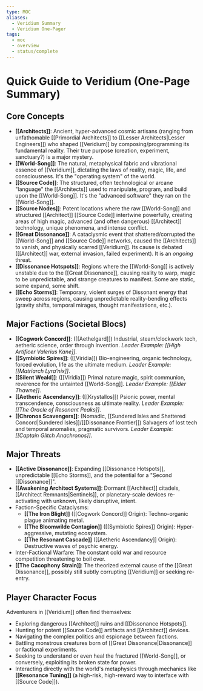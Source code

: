 ```yaml
---
type: MOC
aliases:
  - Veridium Summary
  - Veridium One-Pager
tags:
  - moc
  - overview
  - status/complete
---
```

# Quick Guide to Veridium (One-Page Summary)

## Core Concepts

* **[[Architects]]**: Ancient, hyper-advanced cosmic artisans (ranging from unfathomable [[Primordial Architects]] to [[Lesser Architects|Lesser Engineers]]) who shaped [[Veridium]] by composing/programming its fundamental reality. Their true purpose (creation, experiment, sanctuary?) is a major mystery.
* **[[World-Song]]**: The natural, metaphysical fabric and vibrational essence of [[Veridium]], dictating the laws of reality, magic, life, and consciousness. It's the "operating system" of the world.
* **[[Source Code]]**: The structured, often technological or arcane "language" the [[Architects]] used to manipulate, program, and build upon the [[World-Song]]. It's the "advanced software" they ran on the [[World-Song]].
* **[[Source Nodes]]**: Potent locations where the raw [[World-Song]] and structured [[Architect]] [[Source Code]] intertwine powerfully, creating areas of high magic, advanced (and often dangerous) [[Architect]] technology, unique phenomena, and intense conflict.
* **[[Great Dissonance]]**: A cataclysmic event that shattered/corrupted the [[World-Song]] and [[Source Code]] networks, caused the [[Architects]] to vanish, and physically scarred [[Veridium]]. Its cause is debated ([[Architect]] war, external invasion, failed experiment). It is an *ongoing* threat.
* **[[Dissonance Hotspots]]**: Regions where the [[World-Song]] is actively unstable due to the [[Great Dissonance]], causing reality to warp, magic to be unpredictable, and strange creatures to manifest. Some are static, some expand, some shift.
* **[[Echo Storms]]**: Temporary, violent surges of Dissonant energy that sweep across regions, causing unpredictable reality-bending effects (gravity shifts, temporal mirages, thought manifestations, etc.).

## Major Factions (Societal Blocs)

* **[[Cogwork Concord]]**: ([[Aethelgard]]) Industrial, steam/clockwork tech, aetheric science, order through invention. *Leader Example: [[High Artificer Valerius Kane]]*.
* **[[Symbiotic Spires]]**: ([[Viridia]]) Bio-engineering, organic technology, forced evolution, life as the ultimate medium. *Leader Example: [[Matriarch Lyra’nix]]*.
* **[[Silent Weald]]**: ([[Viridia]]) Primal nature magic, spirit communion, reverence for the untainted [[World-Song]]. *Leader Example: [[Elder Thawne]]*.
* **[[Aetheric Ascendancy]]**: ([[Krystallos]]) Psionic power, mental transcendence, consciousness as ultimate reality. *Leader Example: [[The Oracle of Resonant Peaks]]*.
* **[[Chronos Scavengers]]**: (Nomadic, [[Sundered Isles and Shattered Concord|Sundered Isles]]/[[Dissonance Frontier]]) Salvagers of lost tech and temporal anomalies, pragmatic survivors. *Leader Example: [[Captain Glitch Anachronos]]*.

## Major Threats

* **[[Active Dissonance]]**: Expanding [[Dissonance Hotspots]], unpredictable [[Echo Storms]], and the potential for a "Second [[Dissonance]]".
* **[[Awakening Architect Systems]]**: Dormant [[Architect]] citadels, [[Architect Remnants|Sentinels]], or planetary-scale devices re-activating with unknown, likely disruptive, intent.
* Faction-Specific Cataclysms:
    * **[[The Iron Blight]]** ([[Cogwork Concord]] Origin): Techno-organic plague animating metal.
    * **[[The Bloomwilde Contagion]]** ([[Symbiotic Spires]] Origin): Hyper-aggressive, mutating ecosystem.
    * **[[The Resonant Cascade]]** ([[Aetheric Ascendancy]] Origin): Destructive waves of psychic energy.
* Inter-Factional Warfare: The constant cold war and resource competition threatening to boil over.
* **[[The Cacophony Strain]]**: The theorized external cause of the [[Great Dissonance]], possibly still subtly corrupting [[Veridium]] or seeking re-entry.

## Player Character Focus

Adventurers in [[Veridium]] often find themselves:
* Exploring dangerous [[Architect]] ruins and [[Dissonance Hotspots]].
* Hunting for potent [[Source Code]] artifacts and [[Architect]] devices.
* Navigating the complex politics and espionage between factions.
* Battling monstrous creatures born of [[Great Dissonance|Dissonance]] or factional experiments.
* Seeking to understand or even heal the fractured [[World-Song]], or conversely, exploiting its broken state for power.
* Interacting directly with the world's metaphysics through mechanics like **[[Resonance Tuning]]** (a high-risk, high-reward way to interface with [[Source Code]]).